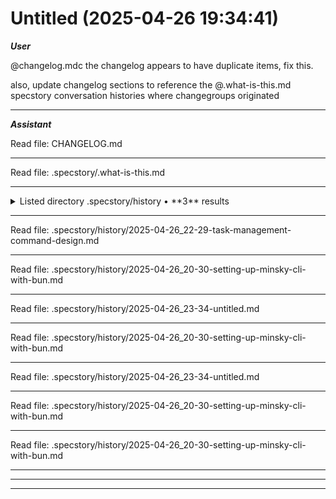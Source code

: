 <!-- Generated by SpecStory -->

# Untitled (2025-04-26 19:34:41)

_**User**_

@changelog.mdc the changelog appears to have duplicate items, fix this.

also, update changelog sections to reference the @.what-is-this.md specstory conversation histories where changegroups originated

---

_**Assistant**_

Read file: CHANGELOG.md

---

Read file: .specstory/.what-is-this.md

---

<details>
            <summary>Listed directory .specstory/history • **3** results</summary>
        
| Name |
|-------|
| 📄 `2025-04-26_23-34-untitled.md` |
| 📄 `2025-04-26_22-29-task-management-command-design.md` |
| 📄 `2025-04-26_20-30-setting-up-minsky-cli-with-bun.md` |

</details>

---

Read file: .specstory/history/2025-04-26_22-29-task-management-command-design.md

---

Read file: .specstory/history/2025-04-26_20-30-setting-up-minsky-cli-with-bun.md

---

Read file: .specstory/history/2025-04-26_23-34-untitled.md

---

Read file: .specstory/history/2025-04-26_20-30-setting-up-minsky-cli-with-bun.md

---

Read file: .specstory/history/2025-04-26_23-34-untitled.md

---

Read file: .specstory/history/2025-04-26_20-30-setting-up-minsky-cli-with-bun.md

---

Read file: .specstory/history/2025-04-26_20-30-setting-up-minsky-cli-with-bun.md

---



---



---

